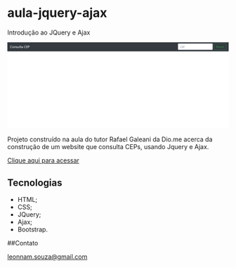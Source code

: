 # aula-jquery-ajax
Introdução ao JQuery  e Ajax

![Preview](./img/cep.png)

Projeto construído na aula do tutor Rafael Galeani da Dio.me acerca da construção de um website que consulta CEPs, usando Jquery e Ajax.

[Clique aqui para acessar](https://leo211990.github.io/aula-jquery-ajax/)

## Tecnologias
 - HTML;
 - CSS;
 - JQuery;
 - Ajax;
 - Bootstrap.

 ##Contato

 leonnam.souza@gmail.com
